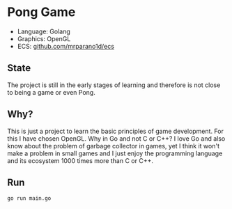 # Pong Game

- Language: Golang
- Graphics: OpenGL
- ECS: [github.com/mrparano1d/ecs](https://github.com/mrparano1d/ecs)

## State

The project is still in the early stages of learning and therefore is not close to being a game or even Pong.

## Why?

This is just a project to learn the basic principles of game development. For this I have chosen OpenGL.
Why in Go and not C or C++? I love Go and also know about the problem of garbage collector in games, yet I think it won't make a problem in small games and I just enjoy the programming language and its ecosystem 1000 times more than C or C++.

## Run

```shell
go run main.go
```